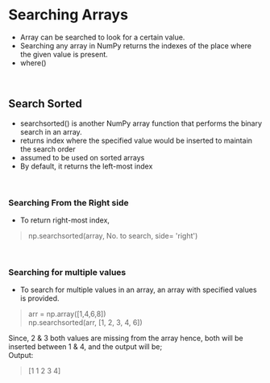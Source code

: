# Searching Arrays
- Array can be searched to look for a certain value. <br/>
- Searching any array in NumPy returns the indexes of the place where the given value is present. <br/>
- where() <br/>
<br/>

## Search Sorted
- searchsorted() is another NumPy array function that performs the binary search in an array.
- returns index where the specified value would be inserted to maintain the search order
- assumed to be used on sorted arrays
- By default, it returns the left-most index <br/>
<br/>

### Searching From the Right side
- To return right-most index, <br/>
> np.searchsorted(array, No. to search, side= 'right')
<br/>

### Searching for multiple values
- To search for multiple values in an array, an array with specified values is provided. <br/>
> arr = np.array([1,4,6,8]) <br/>
> np.searchsorted(arr, [1, 2, 3, 4, 6]) <br/>

Since, 2 & 3 both values are missing from the array hence, both will be inserted between 1 & 4, and the output will be; <br/>
Output:
> [1 1 2 3 4]
  
